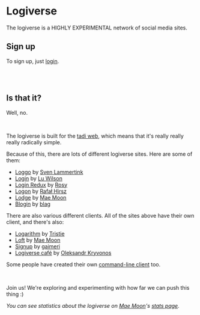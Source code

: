 # Logiverse

The logiverse is a HIGHLY EXPERIMENTAL network of social media sites. 

## Sign up

To sign up, just [login](https://todepond.com/lab/login).

<br>

<br>

## Is that it? 

Well, no.

<br>

The logiverse is built for the [tadi web](https://www.youtube.com/watch?v=ft6xOAijwFo), which means that it's really really really radically simple.

Because of this, there are lots of different logiverse sites. Here are some of them: 

- [Loggo](https://svenlaa.com/playground/loggo) by [Sven Lammertink](https://svenlaa.com)
- [Login](https://todepond.com/lab/login) by [Lu Wilson](https://todepond.com)
- [Login Redux](https://login.rossilaz.xyz) by [Rosy](https://mastodon.gamedev.place/@Mittzy)
- [Logon](https://evolved.systems/logon) by [Rafał Hirsz](https://evolved.systems)
- [Lodge](https://lodge.maemoon.me) by [Mae Moon](http://maemoon.me)
- [Blogin](https://blag.slonk.ing/posts/blogin) by [blag](https://blag.slonk.ing)

There are also various different clients. All of the sites above have their own client, and there's also:

- [Logarithm](https://tristie.org/logarithm/) by [Tristie](https://tristie.org)
- [Loft](https://github.com/cute-catgirl/Loft) by [Mae Moon](http://maemoon.me)
- [Signup](https://gaimeri.github.io/signup/) by [gaimeri](https://bsky.app/profile/gaimeri.bsky.social)
- [Logiverse café](https://uprun.github.io/logiverse-cafe/logiverse-caf%C3%A9.html) by [Oleksandr Kryvonos](https://uprun.github.io/)

Some people have created their own [command-line client](https://xoxo.zone/@annika/113136710954037798) too.

<br>

Join us! We're exploring and experimenting with how far we can push this thing :)

*You can see statistics about the logiverse on [Mae Moon](http://maemoon.me)'s [stats page](https://lodge.maemoon.me/stats).*

<br>
